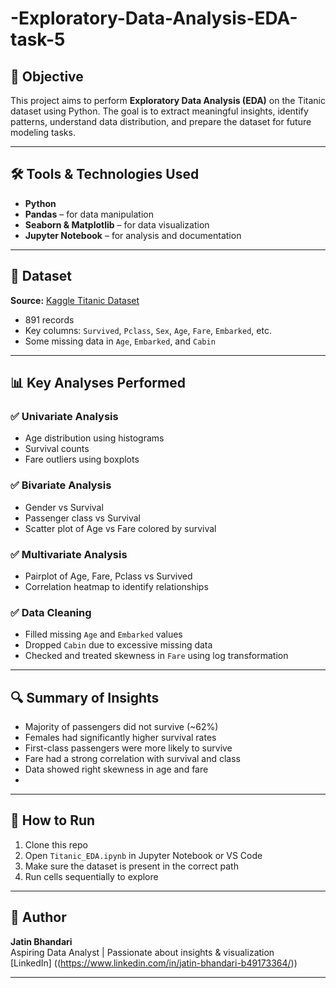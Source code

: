 # -Exploratory-Data-Analysis-EDA-task-5

## 📌 Objective
This project aims to perform **Exploratory Data Analysis (EDA)** on the Titanic dataset using Python. The goal is to extract meaningful insights, identify patterns, understand data distribution, and prepare the dataset for future modeling tasks.

---

## 🛠️ Tools & Technologies Used

- **Python**
- **Pandas** – for data manipulation
- **Seaborn & Matplotlib** – for data visualization
- **Jupyter Notebook** – for analysis and documentation

---

## 📂 Dataset

**Source:** [Kaggle Titanic Dataset](https://www.kaggle.com/competitions/titanic/data)

- 891 records
- Key columns: `Survived`, `Pclass`, `Sex`, `Age`, `Fare`, `Embarked`, etc.
- Some missing data in `Age`, `Embarked`, and `Cabin`

---

## 📊 Key Analyses Performed

### ✅ Univariate Analysis
- Age distribution using histograms
- Survival counts
- Fare outliers using boxplots

### ✅ Bivariate Analysis
- Gender vs Survival
- Passenger class vs Survival
- Scatter plot of Age vs Fare colored by survival

### ✅ Multivariate Analysis
- Pairplot of Age, Fare, Pclass vs Survived
- Correlation heatmap to identify relationships

### ✅ Data Cleaning
- Filled missing `Age` and `Embarked` values
- Dropped `Cabin` due to excessive missing data
- Checked and treated skewness in `Fare` using log transformation

---

## 🔍 Summary of Insights

- Majority of passengers did not survive (~62%)
- Females had significantly higher survival rates
- First-class passengers were more likely to survive
- Fare had a strong correlation with survival and class
- Data showed right skewness in age and fare
- 
---

## 🚀 How to Run

1. Clone this repo
2. Open `Titanic_EDA.ipynb` in Jupyter Notebook or VS Code
3. Make sure the dataset is present in the correct path
4. Run cells sequentially to explore

---

## 👤 Author

**Jatin Bhandari**  
Aspiring Data Analyst | Passionate about insights & visualization  
[LinkedIn] ((https://www.linkedin.com/in/jatin-bhandari-b49173364/))

---
